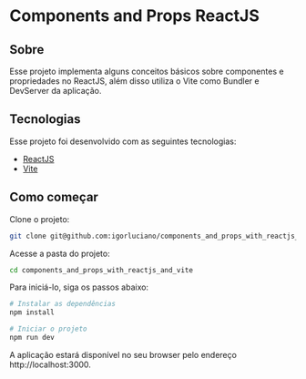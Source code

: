 # Components and Props ReactJS

## Sobre

Esse projeto implementa alguns conceitos básicos sobre componentes e propriedades no ReactJS, além disso utiliza o Vite como Bundler e DevServer da aplicação.

## Tecnologias

Esse projeto foi desenvolvido com as seguintes tecnologias:

- [ReactJS](https://pt-br.reactjs.org)
- [Vite](https://vitejs.dev)

## Como começar

Clone o projeto:

```bash
git clone git@github.com:igorluciano/components_and_props_with_reactjs_and_vite.git
```

Acesse a pasta do projeto:

```bash
cd components_and_props_with_reactjs_and_vite
```

Para iniciá-lo, siga os passos abaixo:
```bash
# Instalar as dependências
npm install

# Iniciar o projeto
npm run dev
```

A aplicação estará disponível no seu browser pelo endereço http://localhost:3000.
